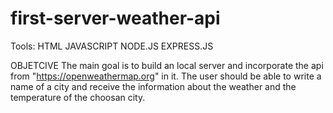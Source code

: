 # first-server-weather-api

Tools:
HTML
JAVASCRIPT
NODE.JS
EXPRESS.JS

OBJETCIVE
The main goal is to build an local server and incorporate the api from "https://openweathermap.org" in it. The user should be able to write a name of a city and receive the information about the weather and the temperature of the choosan city.
